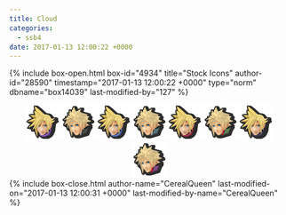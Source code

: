 ```yaml
---
title: Cloud
categories:
  - ssb4
date: 2017-01-13 12:00:22 +0000
---
```

{% include box-open.html box-id="4934" title="Stock Icons" author-id="28590" timestamp="2017-01-13 12:00:22 +0000" type="norm" dbname="box14039" last-modified-by="127" %}
<center><img src="Stock_1.png" /><img src="Stock_2.png" /><img src="Stock_3.png" /><img src="Stock_4.png" /><img src="Stock_5.png" /><img src="Stock_6.png" /><img src="Stock_7.png" /><img src="Stock_8.png" /></center>
{% include box-close.html author-name="CerealQueen" last-modified-on="2017-01-13 12:00:31 +0000" last-modified-by-name="CerealQueen" %}
